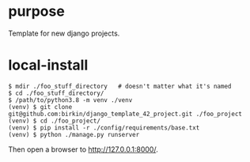 # purpose

Template for new django projects.


# local-install

```
$ mdir ./foo_stuff_directory   # doesn't matter what it's named
$ cd ./foo_stuff_directory/
$ /path/to/python3.8 -m venv ./venv
(venv) $ git clone git@github.com:birkin/django_template_42_project.git ./foo_project
(venv) $ cd ./foo_project/
(venv) $ pip install -r ./config/requirements/base.txt
(venv) $ python ./manage.py runserver
```

Then open a browser to <http://127.0.0.1:8000/>.
